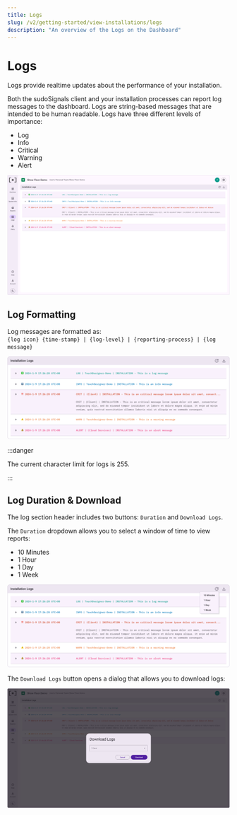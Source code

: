 ```yaml
---
title: Logs
slug: /v2/getting-started/view-installations/logs
description: "An overview of the Logs on the Dashboard"
---
```


# Logs

Logs provide realtime updates about the performance of your installation.

Both the sudoSignals client and your installation processes can report log messages to the dashboard. Logs are string-based messages that are intended to be human readable. Logs have three different levels of importance:
* Log
* Info
* Critical
* Warning
* Alert

![Installation View 06](/img/view-installation/v2-installation-view-006.png)

## Log Formatting

Log messages are formatted as:  
`{log icon} {time-stamp} | {log-level} | {reporting-process} | {log message}`

![Installation View 06A](/img/view-installation/v2-installation-view-006A.png)

:::danger

The current character limit for logs is 255.

:::

## Log Duration & Download

The log section header includes two buttons: `Duration` and `Download Logs`.

The `Duration` dropdown allows you to select a window of time to view reports:

- 10 Minutes
- 1 Hour
- 1 Day 
- 1 Week

![Installation View 06B](/img/view-installation/v2-installation-view-006B.png)

The `Download Logs` button opens a dialog that allows you to download logs:

![Installation View 06C](/img/view-installation/v2-installation-view-006C.png)
